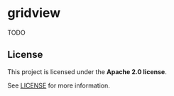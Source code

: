 # gridview

TODO

## License

This project is licensed under the **Apache 2.0 license**.

See [LICENSE](LICENSE) for more information.
